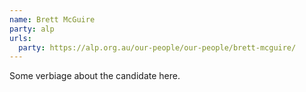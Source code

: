 ```yaml
---
name: Brett McGuire
party: alp
urls:
  party: https://alp.org.au/our-people/our-people/brett-mcguire/
---
```

Some verbiage about the candidate here.
